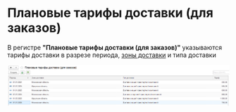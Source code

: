 # Плановые тарифы доставки (для заказов) 

В регистре **"Плановые тарифы доставки (для заказов)"** указываются тарифы доставки в разрезе периода, [зоны доставки](../../../../../../CommonInformation/ZoneOfDelivery.md) и типа доставки

[![1]][1]  

[1]: 1.png  